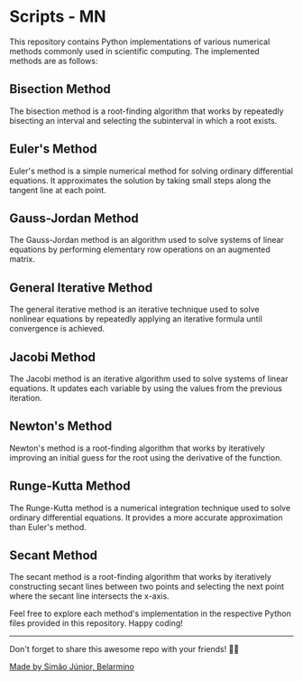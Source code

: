 # Scripts - MN

This repository contains Python implementations of various numerical methods commonly used in scientific computing. The implemented methods are as follows:

## Bisection Method
The bisection method is a root-finding algorithm that works by repeatedly bisecting an interval and selecting the subinterval in which a root exists.

## Euler's Method
Euler's method is a simple numerical method for solving ordinary differential equations. It approximates the solution by taking small steps along the tangent line at each point.

## Gauss-Jordan Method
The Gauss-Jordan method is an algorithm used to solve systems of linear equations by performing elementary row operations on an augmented matrix.

## General Iterative Method
The general iterative method is an iterative technique used to solve nonlinear equations by repeatedly applying an iterative formula until convergence is achieved.

## Jacobi Method
The Jacobi method is an iterative algorithm used to solve systems of linear equations. It updates each variable by using the values from the previous iteration.

## Newton's Method
Newton's method is a root-finding algorithm that works by iteratively improving an initial guess for the root using the derivative of the function.

## Runge-Kutta Method
The Runge-Kutta method is a numerical integration technique used to solve ordinary differential equations. It provides a more accurate approximation than Euler's method.

## Secant Method
The secant method is a root-finding algorithm that works by iteratively constructing secant lines between two points and selecting the next point where the secant line intersects the x-axis.

Feel free to explore each method's implementation in the respective Python files provided in this repository. Happy coding!

---

Don't forget to share this awesome repo with your friends! 🚀🔥

[Made by Simão Júnior, Belarmino](https://www.instagram.com/wonderr____/)